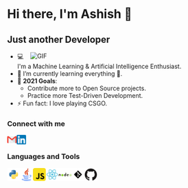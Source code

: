 # Hi there, I'm Ashish 👋

## Just another Developer
<img hight="320" width="450" align="right" alt="GIF" src="assets/giphy.gif">

- 💻 I'm a Machine Learning & Artificial Intelligence Enthusiast.
- 🌱 I’m currently learning everything 🤣.
- 🥅 **2021 Goals**: 
  - Contribute more to Open Source projects.
  - Practice more Test-Driven Development.
- ⚡ Fun fact: I love playing CSGO.

### Connect with me

<a href="mailto:ashishkumarsingh046@gmail.com"><img align="left" alt="Email" width="22px" src="assets/gmail.png" /></a>
<a href="https://www.linkedin.com/in/callmeashish/"><img align="left" alt="LinkedIn" width="22px" src="assets/linkedin.png" /></a>

<br />

### Languages and Tools

<a href="https://www.python.org/about/"><img align="left" alt="Python" width="30px" src="https://raw.githubusercontent.com/github/explore/80688e429a7d4ef2fca1e82350fe8e3517d3494d/topics/python/python.png" /></a>
<a href="https://www.java.com/en/"><img align="left" alt="Java" width="30px" src="assets/java.png" /></a>
<a href="https://developer.mozilla.org/en-US/docs/Web/JavaScript"><img align="left" alt="JavaScript" width="30px" src="assets/javascript.png" /></a>
<a href="https://reactjs.org/"><img align="left" alt="React" width="30px" src="assets/react.png" /></a>
<a href="https://nodejs.dev/"><img align="left" alt="Node" width="30px" src="assets/nodejs.png" /></a>
<a href="https://git-scm.com/"><img align="left" alt="Node" width="30px" src="assets/git.png" /></a>
<a href="https://github.com/"><img align="left" alt="Node" width="30px" src="assets/github.png" /></a>
